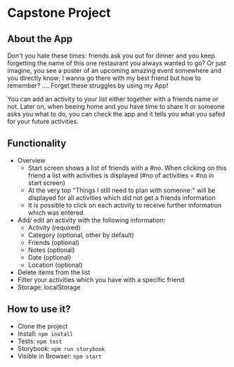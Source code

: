 # Capstone Project

## About the App

Don't you hate these times: friends ask you out for dinner and you keep forgetting the name of this one restaurant you always wanted to go?
Or just imagine, you see a poster of an upcoming amazing event somewhere and you directly know; I wanna go there with my best friend but how to remember?
.... Forget these struggles by using my App!

You can add an activity to your list either together with a friends name or not. Later on, when beeing home and you have time to share it or someone asks you what to do, you can check the app and it tells you what you safed for your future activities.

## Functionality

- Overview
  - Start screen shows a list of friends with a #no. When clicking on this friend a list with activities is displayed (#no of activities = #no in start screen)
  - At the very top "Things I still need to plan with someone:" will be displayed for all activities which did not get a friends information
  - It is possible to click on each activity to receive further information which was entered.
- Add/ edit an activity with the following information:
  - Activity (required)
  - Category (optional, other by default)
  - Friends (optional)
  - Notes (optional)
  - Date (optional)
  - Location (optional)
- Delete items from the list
- Filter your activities which you have with a specific friend
- Storage: localStorage

## How to use it?

- Clone the project
- Install: `npm install`
- Tests: `npm test`
- Storybook: `npm run storybook`
- Visible in Browser: `npm start`
